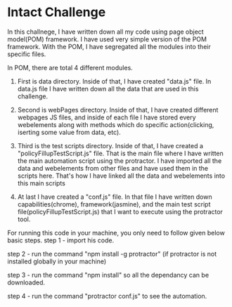 # Intact Challenge

In this challnege, I have written down all my code using page object model(POM) framework. I have used very simple version of the POM framework. With the POM, I have segregated all the modules into their specific files.

In POM, there are total 4 different modules.

1. First is data directory. Inside of that, I have created "data.js" file. In data.js file I have written down all the data that are used in this challenge.

2. Second is webPages directory. Inside of that, I have created different webpages JS files, and inside of each file I have stored every webelements along with methods which do specific action(clicking, iserting some value from data, etc).

3. Third is the test scripts directory. Inside of that, I have created a "policyFillupTestScript.js" file. That is the main file where I have written the main automation script using the protractor. I have imported all the data and webelements from other files and have used them in the scripts here. That's how I have linked all the data and webelements into this main scripts

4. At last I have created a "conf.js" file. In that file I have written down capabilities(chrome), framework(jasmine), and the main test script file(policyFillupTestScript.js) that I want to execute using the protractor tool.

For running this code in your machine, you only need to follow given below basic steps.
step 1 - import his code.

step 2 - run the command "npm install -g protractor" (if protractor is not installed globally in your machine)

step 3 - run the command "npm install" so all the dependancy can be downloaded.

step 4 - run the command "protractor conf.js" to see the automation.
